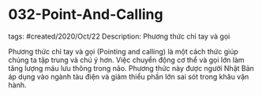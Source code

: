 # 032-Point-And-Calling

tags: #created/2020/Oct/22
Description: Phương thức chỉ tay và gọi

Phương thức chỉ tay và gọi (Pointing and calling) là một cách thức giúp chúng ta tập trung và chú ý hơn. Việc chuyển động cơ thể và gọi lớn làm tăng lượng máu lưu thông trong não. Phương thức này được người Nhật Bản áp dụng vào ngành tàu điện và giảm thiểu phần lớn sai sót trong khâu vận hành.